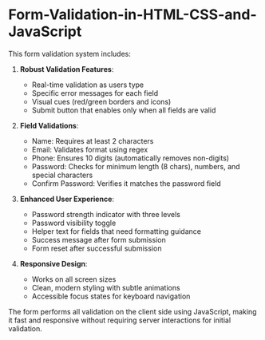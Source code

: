 # Form-Validation-in-HTML-CSS-and-JavaScript

This form validation system includes:

1. **Robust Validation Features**:
   - Real-time validation as users type
   - Specific error messages for each field
   - Visual cues (red/green borders and icons)
   - Submit button that enables only when all fields are valid

2. **Field Validations**:
   - Name: Requires at least 2 characters
   - Email: Validates format using regex
   - Phone: Ensures 10 digits (automatically removes non-digits)
   - Password: Checks for minimum length (8 chars), numbers, and special characters
   - Confirm Password: Verifies it matches the password field

3. **Enhanced User Experience**:
   - Password strength indicator with three levels
   - Password visibility toggle
   - Helper text for fields that need formatting guidance
   - Success message after form submission
   - Form reset after successful submission

4. **Responsive Design**:
   - Works on all screen sizes
   - Clean, modern styling with subtle animations
   - Accessible focus states for keyboard navigation

The form performs all validation on the client side using JavaScript, making it fast and responsive without requiring server interactions for initial validation.
